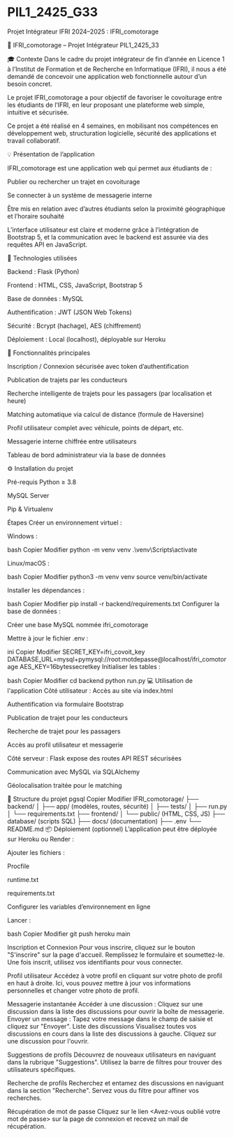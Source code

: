 # PIL1_2425_G33
Projet Intégrateur IFRI 2024–2025 : IFRI_comotorage


🚗 IFRI_comotorage – Projet Intégrateur PIL1_2425_33

🎓 Contexte
Dans le cadre du projet intégrateur de fin d’année en Licence 1 à l’Institut de Formation et de Recherche en Informatique (IFRI), il nous a été demandé de concevoir une application web fonctionnelle autour d’un besoin concret.

Le projet IFRI_comotorage a pour objectif de favoriser le covoiturage entre les étudiants de l’IFRI, en leur proposant une plateforme web simple, intuitive et sécurisée.

Ce projet a été réalisé en 4 semaines, en mobilisant nos compétences en développement web, structuration logicielle, sécurité des applications et travail collaboratif.

💡 Présentation de l’application

IFRI_comotorage est une application web qui permet aux étudiants de :

Publier ou rechercher un trajet en covoiturage

Se connecter à un système de messagerie interne

Être mis en relation avec d’autres étudiants selon la proximité géographique et l’horaire souhaité

L’interface utilisateur est claire et moderne grâce à l’intégration de Bootstrap 5, et la communication avec le backend est assurée via des requêtes API en JavaScript.

🔧 Technologies utilisées

Backend : Flask (Python)

Frontend : HTML, CSS, JavaScript, Bootstrap 5

Base de données : MySQL

Authentification : JWT (JSON Web Tokens)

Sécurité : Bcrypt (hachage), AES (chiffrement)

Déploiement : Local (localhost), déployable sur Heroku

🔑 Fonctionnalités principales

Inscription / Connexion sécurisée avec token d’authentification

Publication de trajets par les conducteurs

Recherche intelligente de trajets pour les passagers (par localisation et heure)

Matching automatique via calcul de distance (formule de Haversine)

Profil utilisateur complet avec véhicule, points de départ, etc.

Messagerie interne chiffrée entre utilisateurs

Tableau de bord administrateur via la base de données

⚙️ Installation du projet

Pré-requis
Python ≥ 3.8

MySQL Server

Pip & Virtualenv

Étapes
Créer un environnement virtuel :

Windows :

bash
Copier
Modifier
python -m venv venv
.\venv\Scripts\activate

Linux/macOS :

bash
Copier
Modifier
python3 -m venv venv
source venv/bin/activate


Installer les dépendances :

bash
Copier
Modifier
pip install -r backend/requirements.txt
Configurer la base de données :

Créer une base MySQL nommée ifri_comotorage

Mettre à jour le fichier .env :

ini
Copier
Modifier
SECRET_KEY=ifri_covoit_key
DATABASE_URL=mysql+pymysql://root:motdepasse@localhost/ifri_comotorage
AES_KEY=16bytessecretkey
Initialiser les tables :

bash
Copier
Modifier
cd backend
python run.py
💻 Utilisation de l'application
Côté utilisateur :
Accès au site via index.html

Authentification via formulaire Bootstrap

Publication de trajet pour les conducteurs

Recherche de trajet pour les passagers

Accès au profil utilisateur et messagerie

Côté serveur :
Flask expose des routes API REST sécurisées

Communication avec MySQL via SQLAlchemy

Géolocalisation traitée pour le matching

📁 Structure du projet
pgsql
Copier
Modifier
IFRI_comotorage/
├── backend/
│   ├── app/ (modèles, routes, sécurité)
│   ├── tests/
│   ├── run.py
│   └── requirements.txt
├── frontend/
│   └── public/ (HTML, CSS, JS)
├── database/ (scripts SQL)
├── docs/ (documentation)
├── .env
└── README.md
📦 Déploiement (optionnel)
L’application peut être déployée sur Heroku ou Render :

Ajouter les fichiers :

Procfile

runtime.txt

requirements.txt

Configurer les variables d’environnement en ligne

Lancer :

bash
Copier
Modifier
git push heroku main


Inscription et Connexion
Pour vous inscrire, cliquez sur le bouton "S'inscrire" sur la page d'accueil. Remplissez le formulaire et soumettez-le. Une fois inscrit, utilisez vos identifiants pour vous connecter.

Profil utilisateur
Accédez à votre profil en cliquant sur votre photo de profil en haut à droite. Ici, vous pouvez mettre à jour vos informations personnelles et changer votre photo de profil.

Messagerie instantanée
Accéder à une discussion : Cliquez sur une discussion dans la liste des discussions pour ouvrir la boîte de messagerie.
Envoyer un message : Tapez votre message dans le champ de saisie et cliquez sur "Envoyer".
Liste des discussions
Visualisez toutes vos discussions en cours dans la liste des discussions à gauche. Cliquez sur une discussion pour l'ouvrir.

Suggestions de profils
Découvrez de nouveaux utilisateurs en naviguant dans la rubrique "Suggestions". Utilisez la barre de filtres pour trouver des utilisateurs spécifiques.

Recherche de profils
Recherchez et entamez des discussions en naviguant dans la section "Recherche". Servez vous du filtre pour affiner vos recherches.

Récupération de mot de passe
Cliquez sur le lien <Avez-vous oublié votre mot de passe> sur la page de connexion et recevez un mail de récupération.
